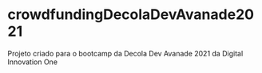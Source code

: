 # crowdfundingDecolaDevAvanade2021
Projeto criado para o bootcamp da Decola Dev Avanade 2021 da Digital Innovation One
